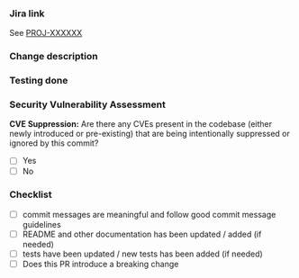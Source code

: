 ### Jira link

<!-- 
Replace PROJ-XXXXXX with your Jira key
Remove this section if its not applicable, or replace it with another reference link
-->
See [PROJ-XXXXXX](https://tools.hmcts.net/jira/browse/PROJ-XXXXXX)

### Change description

<!--
Provide a description of what change you are proposing.
A short summary here and then you can add comments in your pull request explaining your change to others.
-->

### Testing done

<!-- Comment:
Provide a clear description of how this change was tested.
At minimum this should include proof that a computer has executed the changed lines.
Ideally this should include an automated test or an explanation as to why this change has no tests.
Note that automated test coverage is not always complete, so a successful pull request build does not necessarily imply that a computer has executed the changed lines.
If automated test coverage does not exist for the lines you are changing, you must describe the scenario(s) in which you manually tested the change.
For frontend changes, include screenshots of the relevant page(s) before and after the change.
For refactoring and code cleanup changes, exercise the code before and after the change and verify the behaviour remains the same.
-->

### Security Vulnerability Assessment ###

<!-- Comment:
If Yes to the below question, please provide details below:
CVE ID(s): (List all suppressed or relevant CVE IDs)
Reason for Suppression/Ignoring: (e.g., Low risk in our specific context, Mitigating controls in place, False positive - with justification)
Mitigating Factors/Compensating Controls: Describe any measures taken to reduce the risk associated with the vulnerability
-->

**CVE Suppression:** Are there any CVEs present in the codebase (either newly introduced or pre-existing) that are being intentionally suppressed or ignored by this commit?
  * [ ] Yes
  * [ ] No

### Checklist

<!-- Check each box by removing the space and adding an x, e.g. [x] -->

- [ ] commit messages are meaningful and follow good commit message guidelines
- [ ] README and other documentation has been updated / added (if needed)
- [ ] tests have been updated / new tests has been added (if needed)
- [ ] Does this PR introduce a breaking change
